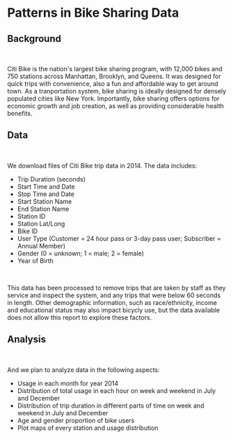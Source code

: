 # Patterns in Bike Sharing Data

## Background
<br>

Citi Bike is the nation's largest bike sharing program, with 12,000 bikes and 750 stations across Manhattan, Brooklyn,
and Queens. 
It was designed for quick trips with convenience, also a fun and affordable way to get around town.
As a tranportation system, bike sharing is ideally designed for densely populated cities like New York. 
Importantly, bike sharing offers options for economic growth and job creation, as well as providing considerable health benefits.

## Data
<br>

We download files of Citi Bike trip data in 2014. The data includes:
* Trip Duration (seconds)
* Start Time and Date
* Stop Time and Date
* Start Station Name
* End Station Name
* Station ID
* Station Lat/Long
* Bike ID
* User Type (Customer = 24 hour pass or 3-day pass user; Subscriber = Annual Member)
* Gender (0 = unknown; 1 = male; 2 = female)
* Year of Birth

<br>

This data has been processed to remove trips that are taken by staff as they service and inspect the system, and any trips 
that were below 60 seconds in length.
Other demographic information, such as race/ethnicity, income and educational status may also impact bicycly use, but the data 
available does not allow this report to explore these factors.

## Analysis
<br>

And we plan to analyze data in the following aspects:
* Usage in each month for year 2014
* Distribution of total usage in each hour on week and weekend in July and December
* Distribution of trip duration in different parts of time on week and weekend in July and December
* Age and gender proportion of bike users
* Plot maps of every station and usage distribution


